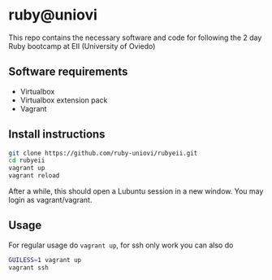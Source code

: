 ruby@uniovi
===========

This repo contains the necessary software and code for following the 2 day Ruby bootcamp at EII (University of Oviedo)

Software requirements
---------------------

* Virtualbox
* Virtualbox extension pack
* Vagrant

Install instructions
---------------

~~~bash
git clone https://github.com/ruby-uniovi/rubyeii.git
cd rubyeii
vagrant up
vagrant reload
~~~

After a while, this should open a Lubuntu session in a new window. You may login as
vagrant/vagrant.

Usage
-----

For regular usage do `vagrant up`, for ssh only work you can also do

~~~bash
GUILESS=1 vagrant up
vagrant ssh
~~~

